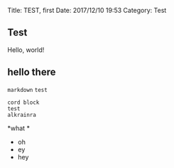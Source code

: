 Title: TEST, first
Date: 2017/12/10 19:53
Category: Test

## Test

Hello, world!

## hello there
`markdown` `test`

```
cord block 
test
alkrainra
```

*what *

- oh
- ey
- hey

